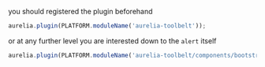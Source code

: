 
you should registered the plugin beforehand

```js
aurelia.plugin(PLATFORM.moduleName('aurelia-toolbelt'));
```
or at any further level you are interested down to the ```alert``` itself
```js
aurelia.plugin(PLATFORM.moduleName('aurelia-toolbelt/components/bootstrap/alert'));
```